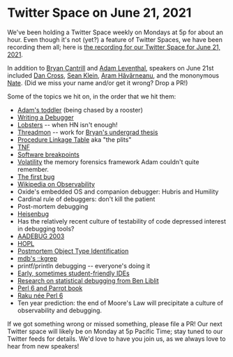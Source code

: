 # Twitter Space on June 21, 2021

We've been holding a Twitter Space weekly on Mondays at 5p for about an hour.
Even though it's not (yet?) a feature of Twitter Spaces, we have been
recording them all; here is
[the recording for our Twitter Space for June 21, 2021](https://youtu.be/UOucW3F7nCg).

In addition to
[Bryan Cantrill](https://twitter.com/bcantrill) and
[Adam Leventhal](https://twitter.com/ahl),
speakers on June 21st included
[Dan Cross](https://twitter.com/dancrossnyc),
[Sean Klein](https://twitter.com/does_he_byte),
[Aram Hăvărneanu](https://twitter.com/aramh),
and the mononymous [Nate](https://twitter.com/perlhack).
(Did we miss your name and/or get it wrong? Drop a PR!)

Some of the topics we hit on, in the order that we hit them:

- [Adam's toddler](https://twitter.com/ahl/status/1381978199404371968) (being chased by a rooster)
- [Writing a Debugger](https://blog.tartanllama.xyz/writing-a-linux-debugger-setup/)
- [Lobsters](https://lobste.rs/) -- when HN isn't enough!
- [Threadmon](https://cs.brown.edu/research/thmon/thmon.html) -- work for
  [Bryan's undergrad
  thesis](https://cs.brown.edu/research/pubs/techreports/reports/CS-96-19.html)
- [Procedure Linkage Table](https://refspecs.linuxfoundation.org/ELF/zSeries/lzsabi0_zSeries/x2251.html#PROCEDURELINKAGETABLE) aka "the plits"
- [TNF](https://docs.oracle.com/cd/E19504-01/802-5880/6i9k05dgd/index.html)
- [Software breakpoints](https://en.wikipedia.org/wiki/Breakpoint#Software)
- [Volatility](https://www.volatilityfoundation.org/) the memory forensics
  framework Adam couldn't quite remember.
- [The first bug](https://www.nationalgeographic.org/thisday/sep9/worlds-first-computer-bug/)
- [Wikipedia on Observability](https://en.wikipedia.org/wiki/Observability)
- Oxide's embedded OS and companion debugger: Hubris and Humility
- Cardinal rule of debuggers: don't kill the patient
- Post-mortem debugging
- [Heisenbug](https://en.wikipedia.org/wiki/Heisenbug)
- Has the relatively recent culture of testability of code depressed interest in debugging tools?
- [AADEBUG 2003](https://arxiv.org/abs/cs/0309027)
- [HOPL](https://hopl4.sigplan.org/)
- [Postmortem Object Type Identification](https://arxiv.org/abs/cs/0309037)
- [mdb's ::kgrep](https://docs.oracle.com/cd/E19455-01/806-5194/6je7ktfm4/index.html)
- printf/println debugging -- everyone's doing it
- [Early, sometimes student-friendly IDEs](http://cs.brown.edu/people/spr/researchenv.html)
- [Research on statistical debugging from Ben Liblit](http://pages.cs.wisc.edu/~liblit/#statistical-debugging)
- [Perl 6 and Parrot book](https://www.oreilly.com/library/view/perl-6-and/059600737X/)
- [Raku née Perl 6](https://www.raku.org/)
- Ten year prediction: the end of Moore's Law will precipitate a culture of observability and debugging.

If we got something wrong or missed something, please file a PR!
Our next Twitter space will likely be on Monday at 5p Pacific Time; stay tuned
to our Twitter feeds for details.  We'd love to have you join us, as we
always love to hear from new speakers!

